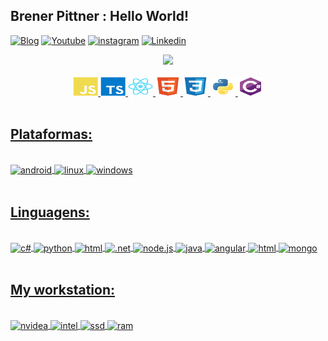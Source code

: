 ## Brener Pittner : Hello World!

[![Blog](https://img.shields.io/website-up-down-green-red/http/monip.org.svg)](https://pittnerd.com.br)
[![Youtube](https://img.shields.io/badge/YouTube-FF0000?style=for-the-badge&logo=youtube&logoColor=white)](https://pittnerd.com.br)
[![instagram](https://img.shields.io/badge/Instagram-E4405F?style=for-the-badge&logo=instagram&logoColor=white)](https://www.instagram.com/brenerpittner/)
[![Linkedin](https://img.shields.io/badge/LinkedIn-0077B5?style=for-the-badge&logo=linkedin&logoColor=white)](https://www.linkedin.com/in/brenerpittner/)


<div align="center">
  <a href="https://github.com/brenerpittner">
  <!--<img height="200em" src="https://github-readme-stats.vercel.app/api?username=brenerpittner&show_icons=true&theme=dracula&include_all_commits=true&count_private=true"/>-->
  <img height="200em" src="https://github-readme-stats.vercel.app/api/top-langs/?username=brenerpittner&layout=compact&langs_count=7&theme=dracula"/>


<div lign="center" style="display: inline_block"><br>
  <img  alt="Js" height="30" width="40" src="https://raw.githubusercontent.com/devicons/devicon/master/icons/javascript/javascript-plain.svg">
  <img  alt="Ts" height="30" width="40" src="https://raw.githubusercontent.com/devicons/devicon/master/icons/typescript/typescript-plain.svg">
  <img  alt="React" height="30" width="40" src="https://raw.githubusercontent.com/devicons/devicon/master/icons/react/react-original.svg">
  <img alt="HTML" height="30" width="40" src="https://raw.githubusercontent.com/devicons/devicon/master/icons/html5/html5-original.svg">
  <img alt="CSS" height="30" width="40" src="https://raw.githubusercontent.com/devicons/devicon/master/icons/css3/css3-original.svg">
  <img alt="Python" height="30" width="40" src="https://raw.githubusercontent.com/devicons/devicon/master/icons/python/python-original.svg">
  <img alt="Csharp" height="30" width="40" src="https://raw.githubusercontent.com/devicons/devicon/master/icons/csharp/csharp-original.svg">
</div>
</div>

<br>

## Plataformas:

<div style="display: inline_block"><br/>
<img align="center" alt="android" src="https://img.shields.io/badge/Android-3DDC84?style=for-the-badge&logo=android&logoColor=white" />
<img align="center" alt="linux" src="https://img.shields.io/badge/Linux-FCC624?style=for-the-badge&logo=linux&logoColor=black" />
<img align="center" alt="windows" src="https://img.shields.io/badge/Windows-0078D6?style=for-the-badge&logo=windows&logoColor=white" />
</div>

<br>

## Linguagens:

<div style="display: inline_block"><br/>
<img align="center" alt="c#" src="https://img.shields.io/badge/C%23-239120?style=for-the-badge&logo=c-sharp&logoColor=white" />
<img align="center" alt="python" src="https://img.shields.io/badge/Python-3776AB?style=for-the-badge&logo=python&logoColor=white" />
<img align="center" alt="html" src="https://img.shields.io/badge/HTML-239120?style=for-the-badge&logo=html5&logoColor=white" />
<img align="center" alt=".net" src=" 	https://img.shields.io/badge/.NET-5C2D91?style=for-the-badge&logo=.net&logoColor=white" />
<img align="center" alt="node.js" src="https://img.shields.io/badge/Node.js-43853D?style=for-the-badge&logo=node.js&logoColor=white" />
<img align="center" alt="java" src=" 	https://img.shields.io/badge/Java-ED8B00?style=for-the-badge&logo=java&logoColor=white" />
<img align="center" alt="angular" src="https://img.shields.io/badge/Angular-DD0031?style=for-the-badge&logo=angular&logoColor=white" />
<img align="center" alt="html" src="https://img.shields.io/badge/HTML-239120?style=for-the-badge&logo=html5&logoColor=white" />
<img align="center" alt="mongo" src="https://img.shields.io/badge/MongoDB-4EA94B?style=for-the-badge&logo=mongodb&logoColor=white" />
</div>

<br>

## My workstation:
<div style="display: inline_block"><br/>
<img align="center" alt="nvidea" src="https://img.shields.io/badge/NIDIA-QUADRA--6000-RED" />
<img align="center" alt="intel" src="https://img.shields.io/badge/intel-i7--4790-blue" />
<img align="center" alt="ssd" src="https://img.shields.io/badge/ssd-480GB-black" />
<img align="center" alt="ram" src="https://img.shields.io/badge/ram-16GB-yellow" />
</div>






<!--
**brenerpittner/brenerpittner** is a ✨ _special_ ✨ repository because its `README.md` (this file) appears on your GitHub profile.

Here are some ideas to get you started:

- 🔭 I’m currently working on ...
- 🌱 I’m currently learning ...
- 👯 I’m looking to collaborate on ...
- 🤔 I’m looking for help with ...
- 💬 Ask me about ...
- 📫 How to reach me: ...
- 😄 Pronouns: ...
- ⚡ Fun fact: ...
https://www.youtube.com/watch?v=cRoBt6AZgjc&ab_channel=Sujeitoprogramador
-->
